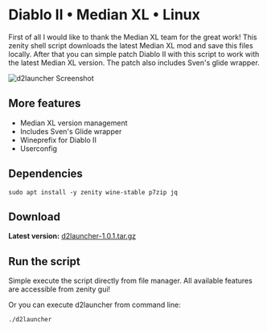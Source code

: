 # Diablo II • Median XL • Linux
First of all I would like to thank the Median XL team for the great work! This zenity shell script downloads the latest Median XL mod and save this files locally. After that you can simple patch Diablo II with this script to work with the latest Median XL version. The patch also includes Sven's glide wrapper.

![d2launcher Screenshot](https://raw.githubusercontent.com/murkl/d2launcher/master/data/screenshot.png)


## More features
* Median XL version management
* Includes Sven's Glide wrapper
* Wineprefix for Diablo II
* Userconfig


## Dependencies
```
sudo apt install -y zenity wine-stable p7zip jq
```


## Download
**Latest version:** [d2launcher-1.0.1.tar.gz](https://github.com/murkl/d2launcher/releases/download/1.0.1/d2launcher-1.0.1.tar.gz)


## Run the script
Simple execute the script directly from file manager. All available features are accessible from zenity gui!

Or you can execute d2launcher from command line:
```
./d2launcher
```
